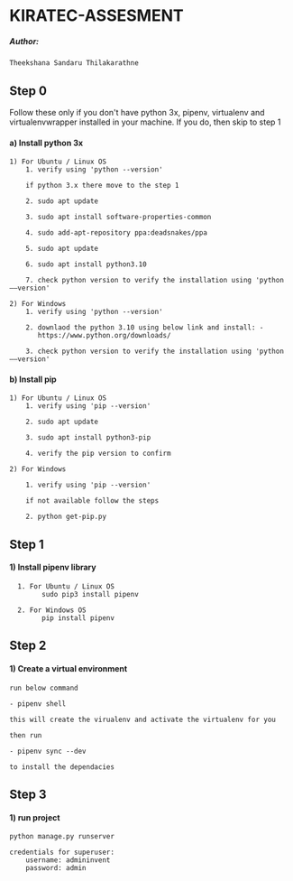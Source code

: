 # KIRATEC-ASSESMENT

##### Author:
    Theekshana Sandaru Thilakarathne

## Step 0
Follow these only if you don't have python 3x, pipenv, virtualenv and virtualenvwrapper installed in your machine.
If you do, then skip to step 1
#### a) Install python 3x
    
    1) For Ubuntu / Linux OS
        1. verify using 'python --version'
        
        if python 3.x there move to the step 1
        
        2. sudo apt update
        
        3. sudo apt install software-properties-common
        
        4. sudo add-apt-repository ppa:deadsnakes/ppa
        
        5. sudo apt update
        
        6. sudo apt install python3.10
        
        7. check python version to verify the installation using 'python ––version'
    
    2) For Windows
        1. verify using 'python --version'
        
        2. downlaod the python 3.10 using below link and install: -
           https://www.python.org/downloads/
           
        3. check python version to verify the installation using 'python ––version'
 
#### b) Install pip
    
    1) For Ubuntu / Linux OS
	    1. verify using 'pip --version'
	    
	    2. sudo apt update
	    
	    3. sudo apt install python3-pip
	    
	    4. verify the pip version to confirm

    2) For Windows
        
        1. verify using 'pip --version'
        
        if not available follow the steps
        
        2. python get-pip.py


## Step 1
#### 1) Install pipenv library
      1. For Ubuntu / Linux OS
            sudo pip3 install pipenv
      
      2. For Windows OS
            pip install pipenv
            
## Step 2
#### 1) Create a virtual environment
    run below command

    - pipenv shell

    this will create the virualenv and activate the virtualenv for you

    then run

    - pipenv sync --dev

    to install the dependacies


## Step 3
#### 1) run project
    python manage.py runserver

    credentials for superuser:
        username: admininvent
        password: admin